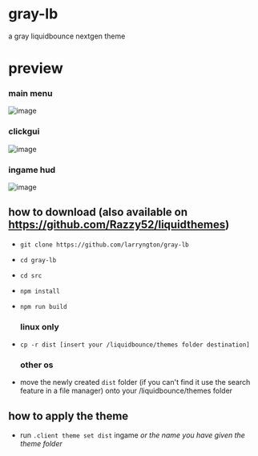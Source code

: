 # gray-lb
a gray liquidbounce nextgen theme

# preview
### main menu
![image](https://github.com/larryngton/gray-lb/assets/143325613/bb45fe8e-a635-49b6-97ac-f892ef9af322)

### clickgui
![image](https://github.com/larryngton/gray-lb/assets/143325613/b064a75f-3d96-4390-9d6d-4b0f4b48eee2)

### ingame hud
![image](https://github.com/larryngton/gray-lb/assets/143325613/8216d303-5cfd-48ad-b879-db012b4dea67)


## how to download (also available on https://github.com/Razzy52/liquidthemes)
  - `git clone https://github.com/larryngton/gray-lb`
  - `cd gray-lb`
  - `cd src`
  - `npm install`
  - `npm run build`
    
    ### linux only
  - `cp -r dist [insert your /liquidbounce/themes folder destination]`
    
    ### other os
  - move the newly created `dist` folder (if you can't find it use the search feature in a file manager) onto your /liquidbounce/themes folder

## how to apply the theme
  - run `.client theme set dist` ingame *or the name you have given the theme folder*
